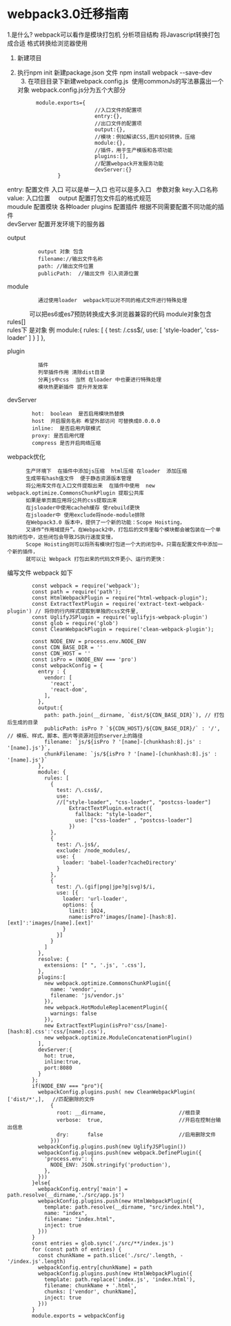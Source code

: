 # webpack3.0迁移指南
1.是什么?
webpack可以看作是模块打包机  分析项目结构 将Javascript转换打包成合适
格式转换给浏览器使用   
   1. 新建项目   
   2. 执行npm init  新建package.json 文件 npm install webpack --save-dev     
   3. 在项目目录下新建webpack.config.js  使用commonJs的写法暴露出一个对象
          webpack.config.js分为五个大部分
  
                module.exports={
                                   //入口文件的配置项
                                   entry:{},
                                   //出口文件的配置项
                                   output:{},
                                   //模块：例如解读CSS,图片如何转换，压缩
                                   module:{},
                                   //插件，用于生产模版和各项功能
                                   plugins:[],
                                   //配置webpack开发服务功能
                                   devServer:{}
                       }
  entry: 配置文件 入口 可以是单一入口 也可以是多入口   参数对象 key:入口名称 value: 入口位置    
  output  配置打包文件后的格式规范   
  moudule  配置模块 各种loader 
  plugins  配置插件 根据不同需要配置不同功能的插件  
  devServer 配置开发环境下的服务器
          
              
  output
    
              output 对象 包含 
              filename://输出文件名称   
              path: //输出文件位置     
              publicPath:  //输出文件 引入资源位置  
  
  
  
  module  
  
              通过使用loader  webpack可以对不同的格式文件进行特殊处理 
              可以把es6或es7预防转换成大多浏览器兼容的代码
              module对象包含rules[]  
              rules下 是对象 
              例
                 module:{
                        rules: [
                            {
                              test: /\.css$/,
                              use: [ 'style-loader', 'css-loader' ]
                            }
                          ]
                    },
               
               
    
  plugin   
              
              插件
              列举插件作用 清除dist目录
              分离js中css  当然 在loader 中也要进行特殊处理  
              模块热更新插件 提升开发效率     
              
              
  devServer
  
            hot:  boolean  是否启用模块热替换 
            host  开启服务名称 希望外部访问 可替换成0.0.0.0
            inline:  是否启用内联模式   
            proxy: 是否启用代理  
            compress 是否开启网络压缩
            
  
  
  webpack优化  
  
          生产环境下  在插件中添加js压缩  html压缩 在loader  添加压缩  
          生成带有hash值文件  便于静态资源版本管理   
          将公用库文件在入口文件提取出来  在插件中使用  new webpack.optimize.CommonsChunkPlugin 提取公共库  
          如果是单页面应用将公共的css提取出来 
          在jsloader中使用cacheh缓存 使rebuild更快  
          在jsloader中 使用exclude将node-module排除   
          在Webpack3.0 版本中，提供了一个新的功能：Scope Hoisting，
          又译作“作用域提升”。在Webpack2中，打包后的文件里每个模块都会被包装在一个单独的闭包中，这些闭包会导致JS执行速度变慢，
          Scope Hoisting则可以将所有模块打包进一个大的闭包中。只需在配置文件中添加一个新的插件，
          就可以让 Webpack 打包出来的代码文件更小、运行的更快：
          
  编写文件 webpack 
     如下
     
            const webpack = require('webpack');
            const path = require('path');
            const HtmlWebpackPlugin = require("html-webpack-plugin");
            const ExtractTextPlugin = require('extract-text-webpack-plugin') // 将你的行内样式提取到单独的css文件里,
            const UglifyJSPlugin = require('uglifyjs-webpack-plugin')
            const glob = require('glob')
            const CleanWebpackPlugin = require('clean-webpack-plugin');
            
            const NODE_ENV = process.env.NODE_ENV
            const CDN_BASE_DIR = ''
            const CDN_HOST = ''
            const isPro = (NODE_ENV === 'pro')
            const webpackConfig = {
              entry : {
                vendor: [
                  'react',
                  'react-dom',
                ],
              },
              output:{
                path: path.join(__dirname, `dist/${CDN_BASE_DIR}`), // 打包后生成的目录
                publicPath: isPro ? `${CDN_HOST}/${CDN_BASE_DIR}/` : '/', // 模板、样式、脚本、图片等资源对应的server上的路径
                filename: `js/${isPro ? '[name]-[chunkhash:8].js' : '[name].js'}`,
                chunkFilename: `js/${isPro ? '[name]-[chunkhash:8].js' : '[name].js'}`
              },
              module: {
                rules: [
                  {
                    test: /\.css$/,
                    use:
                    //["style-loader", "css-loader", "postcss-loader"]
                        ExtractTextPlugin.extract({
                          fallback: "style-loader",
                          use: ["css-loader" , "postcss-loader"]
                        })
                  },
                  {
                    test: /\.js$/,
                    exclude: /node_modules/,
                    use: {
                      loader: 'babel-loader?cacheDirectory'
                    }
                  },
                  {
                    test: /\.(gif|png|jpe?g|svg)$/i,
                    use: [{
                      loader: 'url-loader',
                      options: {
                        limit: 1024,
                        name:isPro?'images/[name]-[hash:8].[ext]':'images/[name].[ext]'
                      }
                    }]
                  }
                ]
              },
              resolve: {
                extensions: [" ", '.js', '.css'],
              },
              plugins:[
                new webpack.optimize.CommonsChunkPlugin({
                  name: 'vendor',
                  filename: 'js/vendor.js'
                }),
                new webpack.HotModuleReplacementPlugin({
                  warnings: false
                }),
                new ExtractTextPlugin(isPro?'css/[name]-[hash:8].css':'css/[name].css'),
                new webpack.optimize.ModuleConcatenationPlugin()
              ],
              devServer:{
                hot: true,
                inline:true,
                port:8080
              }
            };
            if(NODE_ENV === "pro"){
              webpackConfig.plugins.push( new CleanWebpackPlugin( ['dist/*',],　 //匹配删除的文件
                  {
                    root: __dirname,       　　　　　　　　　　//根目录
                    verbose:  true,        　　　　　　　　　　//开启在控制台输出信息
                    dry:      false        　　　　　　　　　　//启用删除文件
                  }))
              webpackConfig.plugins.push(new UglifyJSPlugin())
              webpackConfig.plugins.push(new webpack.DefinePlugin({
                'process.env': {
                  NODE_ENV: JSON.stringify('production'),
                },
              }))
            }else{
              webpackConfig.entry['main'] =  path.resolve(__dirname,'./src/app.js')
              webpackConfig.plugins.push(new HtmlWebpackPlugin({
                template: path.resolve(__dirname, "src/index.html"),
                name: "index",
                filename: "index.html",
                inject: true
              }))
            }
            const entries = glob.sync('./src/**/index.js')
            for (const path of entries) {
              const chunkName = path.slice('./src/'.length, -'/index.js'.length)
              webpackConfig.entry[chunkName] = path
              webpackConfig.plugins.push(new HtmlWebpackPlugin({
                template: path.replace('index.js', 'index.html'),
                filename: chunkName + '.html',
                chunks: ['vendor', chunkName],
                inject: true
              }))
            }
            module.exports = webpackConfig
              
    
